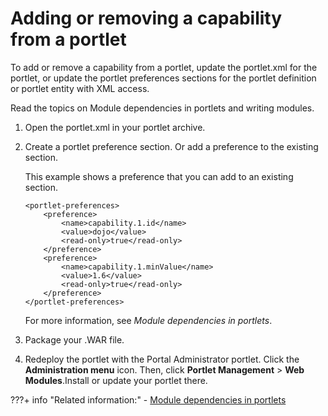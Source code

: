 # Adding or removing a capability from a portlet

To add or remove a capability from a portlet, update the portlet.xml for the portlet, or update the portlet preferences sections for the portlet definition or portlet entity with XML access.

Read the topics on Module dependencies in portlets and writing modules.

1.  Open the portlet.xml in your portlet archive.

2.  Create a portlet preference section. Or add a preference to the existing section.

    This example shows a preference that you can add to an existing section.

    ```
    <portlet-preferences>
        <preference>
            <name>capability.1.id</name>
            <value>dojo</value>
            <read-only>true</read-only>
        </preference>
        <preference>
            <name>capability.1.minValue</name>
            <value>1.6</value>
            <read-only>true</read-only>
        </preference> 
    </portlet-preferences>
    
    ```

    For more information, see *Module dependencies in portlets*.

3.  Package your .WAR file.

4.  Redeploy the portlet with the Portal Administrator portlet. Click the **Administration menu** icon. Then, click **Portlet Management** \> **Web Modules**.Install or update your portlet there.



???+ info "Related information:"
    - [Module dependencies in portlets](../themeopt_mod_capfilters.md)

